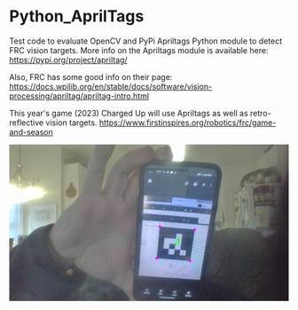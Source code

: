 # Python_AprilTags
Test code to evaluate OpenCV and PyPi Apriltags Python module to detect FRC vision targets.
More info on the Apriltags module is available here: https://pypi.org/project/apriltag/

Also, FRC has some good info on their page:
https://docs.wpilib.org/en/stable/docs/software/vision-processing/apriltag/apriltag-intro.html

This year's game (2023) Charged Up will use Apriltags as well as retro-reflective vision targets.
https://www.firstinspires.org/robotics/frc/game-and-season

![alt text](https://github.com/atlee-circuitree/Python_AprilTags/blob/main/image.png)
